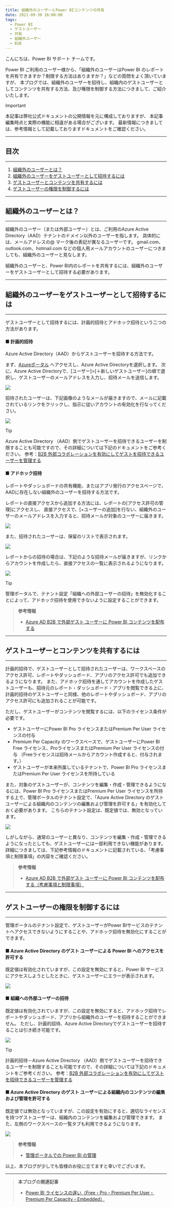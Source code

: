 ```yaml
---
title: 組織外のユーザーとPower BIコンテンツの共有
date: 2021-09-30 16:00:00
tags:
  - Power BI
  - ゲストユーザー
  - 共有
  - 組織外ユーザー
  - B2B
---
```


こんにちは、Power BI サポート チームです。

Power BI ご利用のユーザー様から、「組織外のユーザーはPower BI のレポートを共有できますか？制限する方法はありますか？」などの質問をよく頂いていますが、
本ブログでは、組織外のユーザーを招待し、組織内のゲストユーザーとしてコンテンツを共有する方法、及び権限を制御する方法につきまして、ご紹介いたします。

<!-- more -->

> [!IMPORTANT]
> 本記事は弊社公式ドキュメントの公開情報を元に構成しておりますが、
> 本記事編集時点と実際の機能に相違がある場合がございます。
> 最新情報につきましては、参考情報として記載しておりますドキュメントをご確認ください。

---
## 目次
---
1. [組織外のユーザーとは？](#組織外のユーザーとは？)
2. [組織外のユーザーをゲストユーザーとして招待するには](#組織外のユーザーをゲストユーザーとして招待するには)
3. [ゲストユーザーとコンテンツを共有するには](#ゲストユーザーとコンテンツを共有するには)
4. [ゲストユーザーの権限を制御するには](#ゲストユーザーの権限を制御するには)

---
## 組織外のユーザーとは？
---

組織外のユーザー（または外部ユーザー）とは、ご利用のAzure Active Directory（AAD）テナントのドメイン以外のユーザーを指します。
具体的には、メールアドレスの@ マーク後の表記が異なるユーザーです。
gmail.com、outlook.com、hotmail.com などの個人用メールアカウントのユーザーにつきましても、組織外のユーザーと見なします。

組織外のユーザーと、Power BI内のレポートを共有するには、組織外のユーザーをゲストユーザーとして招待する必要があります。

---
## 組織外のユーザーをゲストユーザーとして招待するには
---

ゲストユーザーとして招待するには、計画的招待とアドホック招待という二つの方法があります。

#### ■ 計画的招待

Azure Active Directory（AAD）からゲストユーザーを招待する方法です。

まず、[Azureポータル](https://portal.azure.com/) へアクセスし、Azure Active Directoryを選択します。
次に、Azure Active Directoryで、[ユーザー]>[＋新しいゲストユーザー]の順で選択し、ゲストユーザーのメールアドレスを入力し、招待メールを送信します。

![](./aad_guestuser.png)

招待されたユーザーは、下記画像のようなメールが届きますので、メールに記載されているリンクをクリックし、指示に従いアカウントの有効化を行なってください。

![](./guestuser_mail.png)

> [!TIP]
> Azure Active Directory （AAD）側でゲストユーザーを招待できるユーザーを制限することも可能ですので、その詳細については下記のドキュメントをご参考ください。
> 参考：[B2B 外部コラボレーションを有効にしてゲストを招待できるユーザーを管理する](https://docs.microsoft.com/ja-jp/azure/active-directory/external-identities/delegate-invitations)

#### ■ アドホック招待

レポートやダッシュボードの共有機能、またはアプリ発行のアクセスページで、AADに存在しない組織外のユーザーを招待する方法です。

レポートの直接アクセスから追加する方法には、レポートの[アクセス許可の管理]にアクセスし、
直接アクセスで、[+ユーザーの追加]を行ない、組織外のユーザーのメールアドレスを入力すると、招待メールが対象のユーザーに届きます。

![](./adhoc_invitation.png)

また、招待されたユーザーは、保留のリストで表示されます。

![](./pending.png)

レポートからの招待の場合は、下記のような招待メールが届きますが、リンクからアカウントを作成したら、直接アクセスの一覧に表示されるようになります。

![](./adhoc_invite_mail.png)

> [!TIP]
> 管理ポータルで、テナント設定「組織への外部ユーザーの招待」を無効化することによって、アドホック招待を使用できないように設定することができます。

> **参考情報**
> - [Azure AD B2B で外部ゲスト ユーザーに Power BI コンテンツを配布する](https://docs.microsoft.com/ja-jp/power-bi/admin/service-admin-azure-ad-b2b)

---
## ゲストユーザーとコンテンツを共有するには
---

計画的招待で、ゲストユーザーとして招待されたユーザーは、ワークスペースのアクセス許可、レポートやダッシュボード、アプリのアクセス許可でも追加できるようになります。
また、アドホック招待を通してアカウントを作成したゲストユーザーも、招待元のレポート・ダッシュボード・アプリを閲覧できる上に、計画的招待のゲストユーザーと同様、他のレポートやダッシュボード、アプリのアクセス許可にも追加されることが可能です。

ただし、ゲストユーザーがコンテンツを閲覧するには、以下のライセンス条件が必要です。

- ゲストユーザーにPower BI Pro ライセンスまたはPremium Per User ライセンスの付与
- Premium Per Capacity のワークスペースで、ゲストユーザーにPower BI Free ライセンス、ProライセンスまたはPremium Per User ライセンスの付与
（Freeライセンスは招待メールからアカウント作成すると、付与されます。）
- ゲストユーザーが本来所属しているテナントで、Power BI Pro ライセンスまたはPremium Per User ライセンスを所持している


また、対象のゲストユーザーが、コンテンツを編集・作成・管理できるようになるには、Power BI Pro ライセンスまたはPremium Per User ライセンスを所持する上で、管理ポータルのテナント設定で、「Azure Active Directory のゲスト ユーザーによる組織内のコンテンツの編集および管理を許可する」を有効化しておく必要があります。
こちらのテナント設定は、既定値では、無効となっています。

![](./tenant_setting1.png)

しがしながら、通常のユーザーと異なり、コンテンツを編集・作成・管理できるようになったとしても、ゲストユーザーには一部利用できない機能があります。
詳細につきましては、下記参考情報のドキュメントに記載されている、「考慮事項と制限事項」の内容をご確認ください。

> **参考情報**
> - [Azure AD B2B で外部ゲスト ユーザーに Power BI コンテンツを配布する（考慮事項と制限事項）](https://docs.microsoft.com/ja-jp/power-bi/admin/service-admin-azure-ad-b2b#considerations-and-limitations)

---
## ゲストユーザーの権限を制御するには
---

管理ポータルのテナント設定で、ゲストユーザーがPower BIサービスのテナントへアクセスできないようにすることや、アドホック招待を無効化にすることができます。

#### ■ Azure Active Directory のゲスト ユーザーによる Power BI へのアクセスを許可する

既定値は有効化されていますが、この設定を無効にすると、Power BI サービスにアクセスしようとしたときに、ゲストユーザーにエラーが表示されます。

![](./tenant_setting2.png)

#### ■ 組織への外部ユーザーの招待

既定値は有効化されていますが、この設定を無効にすると、アドホック招待でレポートやダッシュボード、アプリから組織外のユーザーを招待することができません。
ただし、計画的招待、Azure Active Directoryでゲストユーザーを招待することは引き続き可能です。

![](./tenant_setting3.png)

> [!TIP]
> 計画的招待－Azure Active Directory （AAD）側でゲストユーザーを招待できるユーザーを制限することも可能ですので、その詳細については下記のドキュメントをご参考ください。
> 参考：[B2B 外部コラボレーションを有効にしてゲストを招待できるユーザーを管理する](https://docs.microsoft.com/ja-jp/azure/active-directory/external-identities/delegate-invitations)

#### ■ Azure Active Directory のゲスト ユーザーによる組織内のコンテンツの編集および管理を許可する

既定値では無効となっていますが、この設定を有効にすると、適切なライセンスを持つゲストユーザーは、組織内のコンテンツを編集および管理できます。
また、左側のワークスペースの一覧タブも利用できるようになります。

![](./tenant_setting1.png)

> **参考情報**
> - [管理ポータルでの Power BI の管理](https://docs.microsoft.com/ja-jp/power-bi/admin/service-admin-portal#export-and-sharing-settings)

以上、本ブログが少しでも皆様のお役に立てますと幸いでございます。

---

> **本ブログの関連記事**
> - [Power BI ライセンスの違い（Free・Pro・Premium Per User・Premium Per Capacity・Embedded）](../pbi_license/)